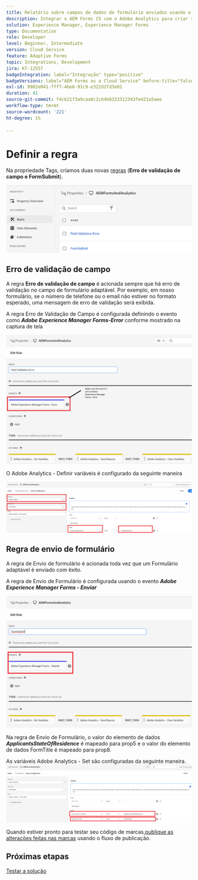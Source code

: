 ```yaml
---
title: Relatório sobre campos de dados de formulário enviados usando o Adobe Analytics
description: Integrar o AEM Forms CS com o Adobe Analytics para criar relatórios sobre campos de dados de formulário
solution: Experience Manager, Experience Manager Forms
type: Documentation
role: Developer
level: Beginner, Intermediate
version: Cloud Service
feature: Adaptive Forms
topic: Integrations, Development
jira: KT-12557
badgeIntegration: label="Integração" type="positive"
badgeVersions: label="AEM Forms as a Cloud Service" before-title="false"
exl-id: 9982e041-fff7-4be6-91c9-e322d2fd3e01
duration: 41
source-git-commit: f4c621f3a9caa8c2c64b8323312343fe421a5aee
workflow-type: tm+mt
source-wordcount: '221'
ht-degree: 1%

---
```


# Definir a regra

Na propriedade Tags, criamos duas novas [regras](https://experienceleague.adobe.com/docs/platform-learn/implement-in-websites/configure-tags/add-data-elements-rules.html) (**Erro de validação de campo e FormSubmit**).

![formulário-adaptável](assets/rules.png)


## Erro de validação de campo

A regra **Erro de validação de campo** é acionada sempre que há erro de validação no campo de formulário adaptável. Por exemplo, em nosso formulário, se o número de telefone ou o email não estiver no formato esperado, uma mensagem de erro de validação será exibida.

A regra Erro de Validação de Campo é configurada definindo o evento como _**Adobe Experience Manager Forms-Error**_ conforme mostrado na captura de tela



![requerente-de-residência](assets/field_validation_error_rule.png)

O Adobe Analytics - Definir variáveis é configurado da seguinte maneira

![definir ação](assets/field_validation_action_rule.png)

## Regra de envio de formulário

A regra de Envio de formulário é acionada toda vez que um Formulário adaptável é enviado com êxito.

A regra de Envio de Formulário é configurada usando o evento _**Adobe Experience Manager Forms - Enviar**_

![regra de envio de formulário](assets/form-submit-rule.png)

Na regra de Envio de Formulário, o valor do elemento de dados _**ApplicantsStateOfResidence**_ é mapeado para prop5 e o valor do elemento de dados FormTitle é mapeado para prop8.

As variáveis Adobe Analytics - Set são configuradas da seguinte maneira.
![formulário-envio-regra-conjunto-variáveis](assets/form-submit-set-variable.png)

Quando estiver pronto para testar seu código de marcas,[publique as alterações feitas nas marcas](https://experienceleague.adobe.com/docs/experience-platform/tags/publish/publishing-flow.html) usando o fluxo de publicação.

## Próximas etapas

[Testar a solução](./test.md)